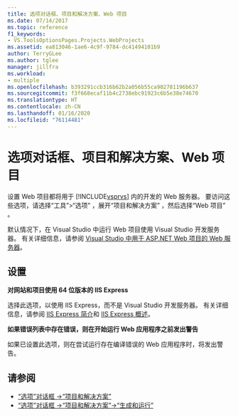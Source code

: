 ```yaml
---
title: 选项对话框、项目和解决方案、Web 项目
ms.date: 07/14/2017
ms.topic: reference
f1_keywords:
- VS.ToolsOptionsPages.Projects.WebProjects
ms.assetid: ea813046-1ae6-4c9f-9784-dc41494101b9
author: TerryGLee
ms.author: tglee
manager: jillfra
ms.workload:
- multiple
ms.openlocfilehash: b393291ccb316b62b2a056b55ca902781196b637
ms.sourcegitcommit: f3f668ecaf11b4c2738ebc91923c6b5e38e74670
ms.translationtype: HT
ms.contentlocale: zh-CN
ms.lasthandoff: 01/16/2020
ms.locfileid: "76114481"
---
```

# <a name="options-dialog-box-projects-and-solutions-web-projects"></a>选项对话框、项目和解决方案、Web 项目

设置 Web 项目都将用于 [!INCLUDE[vsprvs](../../code-quality/includes/vsprvs_md.md)] 内的开发的 Web 服务器。 要访问这些选项，请选择“工具”>“选项”  ，展开“项目和解决方案”  ，然后选择“Web 项目”  。

默认情况下，在 Visual Studio 中运行 Web 项目使用 Visual Studio 开发服务器。 有关详细信息，请参阅 [Visual Studio 中用于 ASP.NET Web 项目的 Web 服务器](/previous-versions/aspnet/58wxa9w5\(v\=vs.120\))。

## <a name="settings"></a>设置

**对网站和项目使用 64 位版本的 IIS Express**

选择此选项，以使用 IIS Express，而不是 Visual Studio 开发服务器。 有关详细信息，请参阅 [IIS Express 简介](https://weblogs.asp.net/scottgu/introducing-iis-express)和 [IIS Express 概述](/iis/extensions/introduction-to-iis-express/iis-express-overview)。

**如果错误列表中存在错误，则在开始运行 Web 应用程序之前发出警告**

如果已设置此选项，则在尝试运行存在编译错误的 Web 应用程序时，将发出警告。

## <a name="see-also"></a>请参阅

- [“选项”对话框 ->“项目和解决方案”](projects-and-solutions-options-dialog-box.md)
- [“选项”对话框 ->“项目和解决方案”->“生成和运行”](options-dialog-box-projects-and-solutions-web-projects.md)
